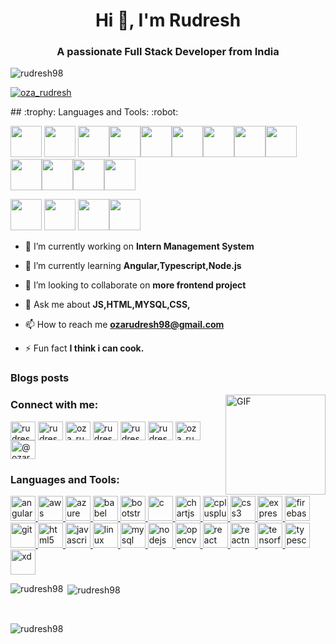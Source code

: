 <h1 align="center">Hi 👋, I'm Rudresh</h1>
<h3 align="center">A passionate Full Stack Developer from India</h3>

<p align="left"> <img src="https://komarev.com/ghpvc/?username=rudresh98&label=Profile%20views&color=0e75b6&style=flat" alt="rudresh98" /> </p>

<p align="left"> <a href="https://twitter.com/oza_rudresh" target="blank"><img src="https://img.shields.io/twitter/follow/oza_rudresh?logo=twitter&style=for-the-badge" alt="oza_rudresh" /></a> </p>
 ## :trophy: Languages and Tools: :robot:

<img src="https://logo.letskhabar.com/img?tool=html" width="50px"> <img src="https://logo.letskhabar.com/img?tool=css" width="50px"> <img src="https://logo.letskhabar.com/img?tool=bootstrap" width="50px"><img src="https://logo.letskhabar.com/img?tool=js" width="50px"><img src="https://logo.letskhabar.com/img?tool=react" width="50px"><img src="https://logo.letskhabar.com/img?tool=node" width="50px"><img src="https://logo.letskhabar.com/img?tool=mongodb" width="50px"><img src="https://logo.letskhabar.com/img?tool=firebase" width="50px"><img src="https://logo.letskhabar.com/img?tool=flutter" width="50px"><img src="https://logo.letskhabar.com/img?tool=git" width="50px"><img src="https://logo.letskhabar.com/img?tool=github" width="50px"><img src="https://logo.letskhabar.com/img?tool=php" width="50px"><img src="https://logo.letskhabar.com/img?tool=ubuntu" width="50px">

<img src="https://logo.letskhabar.com/img?tool=figma" width="50px"> <img src="https://logo.letskhabar.com/img?tool=adobe-photoshop" width="50px"> <img src="https://logo.letskhabar.com/img?tool=adobe-premiere-pro" width="50px"><img src="https://logo.letskhabar.com/img?tool=adobe-xd" width="50px">

- 🔭 I’m currently working on **Intern Management System**

- 🌱 I’m currently learning **Angular,Typescript,Node.js**

- 👯 I’m looking to collaborate on **more frontend project**

<!--- 👨‍💻 All of my projects are available at [rudresh98](rudresh98.github.io)-->

- 💬 Ask me about **JS,HTML,MYSQL,CSS,**

- 📫 How to reach me **ozarudresh98@gmail.com**

- ⚡ Fun fact **I think i can cook.**

### Blogs posts
<img align="right" width="160" alt="GIF" src="https://cdn.dribbble.com/users/906441/screenshots/6364613/walkcyclevector24_dribbble.gif" />
<!-- BLOG-POST-LIST:START -->
<!-- BLOG-POST-LIST:END -->

<h3 align="left">Connect with me:</h3>
<p align="left">
<a href="https://codepen.io/rudresh98" target="blank"><img align="center" src="https://cdn.jsdelivr.net/npm/simple-icons@3.0.1/icons/codepen.svg" alt="rudresh98" height="30" width="40" /></a>
<a href="https://dev.to/rudreshoza18" target="blank"><img align="center" src="https://cdn.jsdelivr.net/npm/simple-icons@3.0.1/icons/dev-dot-to.svg" alt="rudreshoza18" height="30" width="40" /></a>
<a href="https://twitter.com/oza_rudresh" target="blank"><img align="center" src="https://cdn.jsdelivr.net/npm/simple-icons@3.0.1/icons/twitter.svg" alt="oza_rudresh" height="30" width="40" /></a>
<a href="https://linkedin.com/in/rudreshoza98" target="blank"><img align="center" src="https://cdn.jsdelivr.net/npm/simple-icons@3.0.1/icons/linkedin.svg" alt="rudreshoza98" height="30" width="40" /></a>
<a href="https://stackoverflow.com/users/rudresh-oza" target="blank"><img align="center" src="https://cdn.jsdelivr.net/npm/simple-icons@3.0.1/icons/stackoverflow.svg" alt="rudresh-oza" height="30" width="40" /></a>
<a href="https://www.facebook.com/ozarudresh/" target="blank"><img align="center" src="https://cdn.jsdelivr.net/npm/simple-icons@3.0.1/icons/facebook.svg" alt="rudresh oza" height="30" width="40" /></a>
<a href="https://www.instagram.com/rudresh_oza/" target="blank"><img align="center" src="https://cdn.jsdelivr.net/npm/simple-icons@3.0.1/icons/instagram.svg" alt="oza_rudresh" height="30" width="40" /></a>
<a href="https://medium.com/@ozarudresh98" target="blank"><img align="center" src="https://cdn.jsdelivr.net/npm/simple-icons@3.0.1/icons/medium.svg" alt="@ozarudresh98" height="30" width="40" /></a>
</p>

<h3 align="left">Languages and Tools:</h3>
<p align="left"> <a href="https://angular.io" target="_blank"> <img src="https://devicons.github.io/devicon/devicon.git/icons/angularjs/angularjs-original.svg" alt="angularjs" width="40" height="40"/> </a> <a href="https://aws.amazon.com" target="_blank"> <img src="https://devicons.github.io/devicon/devicon.git/icons/amazonwebservices/amazonwebservices-original-wordmark.svg" alt="aws" width="40" height="40"/> </a> <a href="https://azure.microsoft.com/en-in/" target="_blank"> <img src="https://www.vectorlogo.zone/logos/microsoft_azure/microsoft_azure-icon.svg" alt="azure" width="40" height="40"/> </a> <a href="https://babeljs.io/" target="_blank"> <img src="https://www.vectorlogo.zone/logos/babeljs/babeljs-icon.svg" alt="babel" width="40" height="40"/> </a> <a href="https://getbootstrap.com" target="_blank"> <img src="https://devicons.github.io/devicon/devicon.git/icons/bootstrap/bootstrap-plain.svg" alt="bootstrap" width="40" height="40"/> </a> <a href="https://www.cprogramming.com/" target="_blank"> <img src="https://devicons.github.io/devicon/devicon.git/icons/c/c-original.svg" alt="c" width="40" height="40"/> </a> <a href="https://www.chartjs.org" target="_blank"> <img src="https://www.chartjs.org/media/logo-title.svg" alt="chartjs" width="40" height="40"/> </a> <a href="https://www.w3schools.com/cpp/" target="_blank"> <img src="https://devicons.github.io/devicon/devicon.git/icons/cplusplus/cplusplus-original.svg" alt="cplusplus" width="40" height="40"/> </a> <a href="https://www.w3schools.com/css/" target="_blank"> <img src="https://devicons.github.io/devicon/devicon.git/icons/css3/css3-original-wordmark.svg" alt="css3" width="40" height="40"/> </a> <a href="https://expressjs.com" target="_blank"> <img src="https://devicons.github.io/devicon/devicon.git/icons/express/express-original-wordmark.svg" alt="express" width="40" height="40"/> </a> <a href="https://firebase.google.com/" target="_blank"> <img src="https://www.vectorlogo.zone/logos/firebase/firebase-icon.svg" alt="firebase" width="40" height="40"/> </a> <a href="https://git-scm.com/" target="_blank"> <img src="https://www.vectorlogo.zone/logos/git-scm/git-scm-icon.svg" alt="git" width="40" height="40"/> </a> <a href="https://www.w3.org/html/" target="_blank"> <img src="https://devicons.github.io/devicon/devicon.git/icons/html5/html5-original-wordmark.svg" alt="html5" width="40" height="40"/> </a> <a href="https://developer.mozilla.org/en-US/docs/Web/JavaScript" target="_blank"> <img src="https://devicons.github.io/devicon/devicon.git/icons/javascript/javascript-original.svg" alt="javascript" width="40" height="40"/> </a> <a href="https://www.linux.org/" target="_blank"> <img src="https://devicons.github.io/devicon/devicon.git/icons/linux/linux-original.svg" alt="linux" width="40" height="40"/> </a> <a href="https://www.mysql.com/" target="_blank"> <img src="https://devicons.github.io/devicon/devicon.git/icons/mysql/mysql-original-wordmark.svg" alt="mysql" width="40" height="40"/> </a> <a href="https://nodejs.org" target="_blank"> <img src="https://devicons.github.io/devicon/devicon.git/icons/nodejs/nodejs-original-wordmark.svg" alt="nodejs" width="40" height="40"/> </a> <a href="https://opencv.org/" target="_blank"> <img src="https://www.vectorlogo.zone/logos/opencv/opencv-icon.svg" alt="opencv" width="40" height="40"/> </a> <a href="https://reactjs.org/" target="_blank"> <img src="https://devicons.github.io/devicon/devicon.git/icons/react/react-original-wordmark.svg" alt="react" width="40" height="40"/> </a> <a href="https://reactnative.dev/" target="_blank"> <img src="https://reactnative.dev/img/header_logo.svg" alt="reactnative" width="40" height="40"/> </a> <a href="https://www.tensorflow.org" target="_blank"> <img src="https://www.vectorlogo.zone/logos/tensorflow/tensorflow-icon.svg" alt="tensorflow" width="40" height="40"/> </a> <a href="https://www.typescriptlang.org/" target="_blank"> <img src="https://devicons.github.io/devicon/devicon.git/icons/typescript/typescript-original.svg" alt="typescript" width="40" height="40"/> </a> <a href="https://www.adobe.com/products/xd.html" target="_blank"> <img src="https://cdn.worldvectorlogo.com/logos/adobe-xd.svg" alt="xd" width="40" height="40"/> </a> </p>

<p><img align="left" src="https://github-readme-stats.vercel.app/api/top-langs?username=rudresh98&show_icons=true&locale=en&layout=compact" alt="rudresh98" /></p>

<p>&nbsp;<img align="center" src="https://github-readme-stats.vercel.app/api?username=rudresh98&show_icons=true&locale=en" alt="rudresh98" /></p>
<br>
<p><img align="center" src="https://github-readme-streak-stats.herokuapp.com/?user=rudresh98&" alt="rudresh98" /></p>
